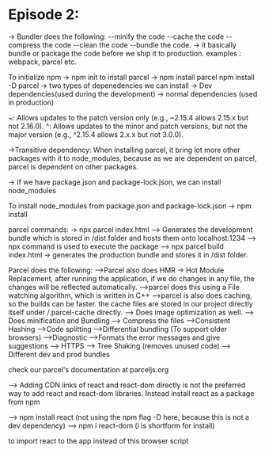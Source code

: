 # Episode 2:

-> Bundler does the following:
--minify the code
--cache the code
--compress the code
--clean the code
--bundle the code.
-> it basically bundle or package the code before we ship it to production.
examples : webpack, parcel etc.

To initialize npm -> npm init
to install parcel -> npm install parcel
npm install -D parcel
-> two types of depenedencies we can install
-> Dev dependencies(used during the development)
-> normal dependencies (used in production)

~: Allows updates to the patch version only (e.g., ~2.15.4 allows 2.15.x but not 2.16.0).
^: Allows updates to the minor and patch versions, but not the major version (e.g., ^2.15.4 allows 2.x.x but not 3.0.0).

->Transitive dependency: When installing parcel, it bring lot more other packages with it to node_modules, because as we are dependent on parcel, parcel is dependent on other packages.

-> If we have package.json and package-lock.json, we can install node_modules

To install node_modules from package.json and package-lock.json -> npm install

parcel commands:
-> npx parcel index.html --> Generates the development bundle which is stored in /dist folder and hosts them onto localhost:1234
--> npx command is used to execute the package
--> npx parcel build index.html -> generates the production bundle and stores it in /dist folder.

Parcel does the following:
-->Parcel also does HMR -> Hot Module Replacement, after running the application, if we do changes in any file, the changes will be reflected automatically.
-->parcel does this using a File watching algorithm, which is written in C++
-->parcel is also does caching, so the builds can be faster. the cache files are stored in our project directly itself under /.parcel-cache directly.
--> Does image optimization as well.
--> Does minification and Bundling
--> Compress the files
-->Consistent Hashing
-->Code splitting
-->Differential bundling (To support older browsers)
-->Diagnostic
-->Formats the error messages and give suggestions
--> HTTPS
--> Tree Shaking (removes unused code)
--> Different dev and prod bundles

check our parcel's documentation at parceljs.org

--> Adding CDN links of react and react-dom directly is not the preferred way to add react and react-dom libraries. Instead install react as a package from npm

--> npm install react (not using the npm flag -D here, because this is not a dev dependency)
--> npm i react-dom (i is shortform for install)

to import react to the app
instead of this browser script <script src = "./App.js"> this will throw error
@parcel/transformer-js: Browser scripts cannot have imports or exports.

we have to add like <script type = "module" src = "./App.js">

-->Browserslist:
we can add the following configuration in package.json

       "browserslist":[
       "last 3 versions"
      ]

      it makes sure that the application will run in the last 3 versions of all the browser and it may or may not work in the other older version.

      to know more about the coverage and query composition for browserslist visit : https://browserslist.dev/

---All the above things are done automatically by create react-app command, but these are the different packages that are used internally, which makes the react app faster by doing bundling and caching and etc.

Episode-3:Laying the foundation

--> Adding custom scripts in package.json to have shortforms of the commands.
"scripts": {
"start": "parcel index.html --open",
"build": "parcel build index.html",
"test": "jest"
},
Next time to start the application we can run npm run start or npm start instead of npx parcel index.html(note: npm without run can only be used for start)

React element => Object =>(when we render to DOM it becomes) HTML Element

Code snippet:
const heading = React.createElement("h1", {id: "heading"}, "Hello World from React");
const root = ReactDOM.createRoot(document.getElementById("root"));
root.render(heading);

render method will convert the heading object to HTML element and replace the root div content with it.

JSX:(read more about it)
-> JSX is not HTML in JS, it's like HTML and XML like syntax
-> JSX element => React Element => Object => HTML Element
const jsxHeading = <h1 id="Heading">Namste React using JSX</h1>

->JSX code is transpiled before it reaches the JS Engine, This is orchestrated by Parcel -> Uses Babel to convert the JSX code to what React understands(React.createElement in this example)

-> The attributes of JSX uses camelCase.
const jsxHeading = <h1 className="Heading" tabIndex="5">Namste React using JSX</h1>  
 //note:In HTML the attribute name in class, this is one such difference between JSX and HTML

-> Code which JS Engine can understand is EcmaScript(Javascript, JScript etc)

React Components:
-> Class Based component -> Old way of doing
-> Functional component -> New way of doing

React functional component: is just a function, which return JSX content

const HeadingComponent = () => {
return <h1>I am an Functional Component</h1>
}

-> Component variable name should always start with capital letter.

//This is how we render a component.
root.render(<HeadingComponent />)

-> You can use one component within another component. (This is called Component composition.)
JSX content in the end, is an React element (transpiled by Babel)

->we can write any JavaScript inside these brackets within the JSX.
-> So any function that returns a React element/JSX content is a functional component.
const HeadingComponent = () => (

<div id="container">
  {
    //we can write any JavaScript inside these brackets within the JSX.
    <h1>{number * 4}</h1>
  } 
  {jsxHeading}
 <Title />   
<h1 className="HeadingComponent">
    I am an Functional Component
</h1> 
</div>
);

-> So we can use react element inside the functional component and vice versa.
-> JSX also protects from cross site scripting attack. By sanitizing the ReactElement content.
-> React code is readable because of JSX
-> We can use Java script within the JSX, because of Babel

# Episode:4 -> Talk is cheap, show me the code:

-> Passing props to functional component is like passing arguments to a function.

-> config driven UI
-> whenever you are looping using map, give a key.
-> not using keys (not acceptable) <<<<<< index as key(use as last resort) <<<<<<<<<<<< unique id (best practice)

# Episode:5-> Let's Get Hooked.

->Best practice is to have each component in a different file with the component as filename.

->Before importing the component to App.js, the component should be exported.
-> By default we can only export one thing from one file, to export multiple things from one file, we have to use named export.
-> for importing a default export we dont need {}, but for importing a named export we need {}

- named export : export const CDN_URL = "https://media-assets.swiggy.com/swiggy/image/upload/fl_lossy,f_auto,q_auto,w_660/";

- importing a named export : import {LOGO_URL} from "../utils/constants";

-> so,There are two types of export and import. - Default Export/Import
export default Component;
import Component from "path" - Named Export/Import
export const Component;
import { Component } from "path"

# React Hooks

(Normal JS utility functions written by facebook developers.)

- useState() -> used to create Superpowerful state variable in react.
- useEffect()

Creating a normal JS Variable

- const listOfResturants = [];
  Creating a state variable
- const [listOfRestaurants,setListOfRestaurants] = useState([]);
  - we will be looping over the listOfResturants and update/modify we have to update to setListofRestaurants.
  - As soon as the state variabe is update (i.e by setting new values to setListofRestaurants), react re-renders the component.

# React is good at DOM manipulations

-> React uses Reconciliation Algorithm(Also called as React Fiber)
-> Virtual DOM is a representation of the actual DOM.
-> React uses DIFF algorithm to find the difference between old virtual dom and the new virtual dom

# React Fiber:

React Fiber Explanation
What is React Fiber?

- Acomplete rewrite of React's core algorithm
- Introduced in React 16
- Internal implementation of React's reconciliation algorithm
  Key Features
- Incremental Rendering
- Splits rendering work into chunks
- Can pause, resume, and prioritize rendering tasks
  Priority Levels
- Different types of updates get different priority:
- High: User interactions (clicks, input)
- Low: Data updates, network responses
  Main Concepts
- Reconciliation: Process of updating the DOM
- Work Units: Smallest units of work
- Virtual DOM: Tree of React elements
- Fiber Tree: Internal representation of component tree
  Benefits
- Better Performance
- Smoother animations
- Responsive user input
- Efficient background updates
  Concurrent Features
- Suspense
- Concurrent Mode
- Time Slicing

# Chapter-06: Exploring the world.

Better API approach for React:
page loads -> Render -> API call -> Render

-> useEffect Hook:
useEffect(CallbackFunction, Dependency Array);
-> useEffect's-> callBackFunction will be called after the component renders

    useEffect(() => {
      fetchData();
     },[] );

-> fetch() is a super function given by the browsers.
fetch() method returns a promise
-> Two ways to resolve a promise
-> using .then and .catch (traditional way)
-> Async await (Newer and better approach.)

# CORS -> Cross Origin Request Sharing

Browsers don't allow websites on one url to request data from different url.(Read more about it.)

# Latest UI Standard.

-> Shimmer UI -> components loads -> Render Shimmer UI (skeleton) -> API -> Render with API data.

# Conditional Rendering.

-> Rendering based on a conditon is called condtional rendering.

    if(listOfRestaurants.length === 0) {
    return (
      <div className="loading">
        <Shimmer />
      </div>
    );

}

# useState rendering

export const Header = () => {
const [btnNameReact, setBtnNameReact] = useState("Login");  
 <button className="login"
onClick={() =>{
setBtnNameReact("Logout");
console.log("Login button clicked :: " + btnNameReact);
}} >{btnNameReact}</button>

    }
    Question: How are we allowed to change the value of btnNameReact, even though it is a const variable.
    ANS: when setBtnNameReact("Logout") is called, react keeps track on this value and re-renders the Header component(by just calling the header component).when the component is rendering, it creates a new instance of btnNameReact with the updated value.

# So whenever state variable updated, react triggers a reconciliation cycle(Re Renders the component)

# Episode 07 : Finding the path.

# useEffect hook:

-> useEffect without dependency array, will be called everytime the component is rendered.
-> useEffect with empty dependency array, will be called only on initial render (just once).
-> useEffect with dependency arrray [btnNameReact], will be called after the initial render and when [btnNameReact] is updated.

# useState hook:

Best Practices:
-> Never create useState hook outside the functional component.
-> write your state variable at the top of the component.
-> Don't create state variable inside of IF conditon.
-> Don;t create state variable inside loops.
-> Don't create state variable inside functions. Just create them at top level of your component, make sure they are the first lines in your component.

# Routing

# React Router

    Install command: npm install react-router-dom

To use routing, we need to create routing configuration.
-> Import createBrowserRouter from "react-router-dom"
-> using createBrowserRouter create the routing configuration.
const appRouter = createBrowserRouter([
{
path: "/",
element: <AppLayout />
},
{
path: "/about",
element: <About />
}
])

-> To provide the routing configuration to the app, we need another compoment. - import { RouterProvider } from "react-router-dom". - Then render the RouterProvider instead of the mainComponent.
root.render(<RouterProvider router={appRouter}/>)

To learn more abour React Router and check for options other that createBrowserRouter visit: https://reactrouter.com/home

#### rafc is a shortcut to create boiler code of the functional component.

# useRouteError hook by "react-router-dom"

note: hook name starts with use, it is the naming convention react follows
-> to use it, import in your error page component.
const err = useRouteError();
the returned err object will have the additional information about the error.

     const appRouter = createBrowserRouter([
     {
        path: "/",
        element: <AppLayout />,
        errorElement: <Error />
    },
     ])

      # Child Routes

      const appRouter = createBrowserRouter([
      {
        path: "/",
        element: <AppLayout />,
        children: [
          {
            path: "/",
            element: <Body />,
          },
          {
            path: "/about",
            element: <About />,
          },
          {
            path: "/contact",
            element: <Contact />,
          },
          ],
          errorElement: <Error />,
          },
      ]);

-> To use the child routes, we can use the Outlet component from react-router-dom.

const AppLayout = () => {
return (

<div className="app">
  <Header />
  <Outlet />
</div>
);
};
-> Now based on the child path, <Outlet /> will be replaced by the child element.

# Link component, from React-Router-DOM

-> Don't use anchor tag <a href= "/about"> About us</a>, since it loads the entire page, including the header component.

  <Link to="/contact">Contact Us</Link>

-> Link is a wrapper on <a> tag, the link component internally uses <a>.

# React apps are Single page applications, because we are just interchanging the compoents instead of load a new page.

# Types of Routing in Web Apps.

- Client Side Routing
  React uses Client side routing, because we won't be making network call to switch between pages. Since all components are loaded at the start, going to a different page is nothing but switching to that component.
- Server side Routing
  Earlier days when using <a> tags, when we switch to a page, we are making a network call to get that page's information from server and load/render on the page.

# Episode-08: Let's Get Classy

Eventhough class based components is an old way of creating components in react, compared to the functional components,
understanding it helps us to understand the inner working of react better.

-> Class component is a regular javaScript class, that has a render method, which return's the JSX content.

import React from "react";
class UserClass extends React.Component {
render() {
return (
//JSX content
);
}
}
export default UserClass;

# Recieving Props:

# Class component:

- use a construction and call super inside the constructor.
  constructor(props) {
  super(props);
  console.log(props);
  }

- if we don't class the super method, and refer to props using this (this.props.name), the following error will be thrown.
  ReferenceError: Must call super constructor in derived class before accessing 'this' or returning from derived constructor.
  (Read more about it.)

# Functional component:

const User = (props) => {
return (

<h1>{props.user}</h1>
);
}

# Creating state variables:

# Functional component:

- import useState hook.
  const [count] = useState(0);

To access it inside return()

   <h1>Count : {count} </h1>

# Class based component:

constructor(props) {
super(props);
this.state = {
count: 0,
count1: 1,
count2: 2
};
}

To access it inside the return() of render():

  <h1>Count : {this.state.count} </h1>

# this.state is an object that will hold all the state variables, so we can multiple state variable at the same place, rather than using useState hook, where we will be calling useState() hook for each state variable creation.

# # Never update the state variable directly

## Updating the class component state variable.

    <button
      onClick={() => {
      this.setState({
      count: this.state.count + 1,
    });
    }} >
      Increment
      </button>

# even if the state object has multiple state variable in it, when updating using setState, we can just give the variables we want to update, the other state variable are not effected.

# ComponentDidMount method in class based component is similar to useEffect hook in functional component.

componentDidMount() {
console.log("Child compoment Did mount.");
}

# refer this for the diagram : [text](https://projects.wojtekmaj.pl/react-lifecycle-methods-diagram/)

# lifecycle happens in two phases:

          -> Render phase : constructor() -> render()
          -> Commit phase : React updates DOM and refs -> (componentDidMount / componentDidUpdate / componentWillUnMount)

# React optimizes, it will batch the render phase of the child components and then batches the commit phase of the child components.

# Since the DOM manipulation is a costly/slow process, react renders all the child components at once, where it will generate the virtual dom, render happens very fast and the diff is identified. it then do the commit phase(DOM manipulation) for all at once.

Parent Constructor
About.js:16 Parent Render
UserClass.js:10 P.V.J.Raju (Class)Child Constructor
UserClass.js:19 Child render
UserClass.js:10 P.V.J.Raju2 (Class)Child Constructor
UserClass.js:19 Child render
UserClass.js:14 P.V.J.Raju (Class)Child compoment Did mount.
UserClass.js:14 P.V.J.Raju2 (Class)Child compoment Did mount.
About.js:12 Parent component did mount.

# Mounting with API call, before do the api call in ComponentDidMount, we are setting the state variable with dummy data.

- MOUNTING
  - constructor (dummy data)
  - Render (dummy data)
    <HTML Dummy data>
  - Component Did Mount
    <API Call>
    <this.setState> -> State variable is updated.
- UPDATE
  render(API Data)
   <HTML (new API data)>
   componentDidUpdate

# Never compare react lifecycle methods with function component. useEffect is not similar to componentDidUpdate.

# functional way, to do something when count is changed

useEffect( () => {
//do something
},[count]);

# class component way, to do something when count is changed.

componentDidUpdate(prevProps, prevState) {
if(this.state.count !== prevstate.count){
//do some thing.
}
}

# use case of componentWillUnmount.

componentDidMount() {
this.timer = setInterval(() => {
console.log("I am ticking....)
}, 1000)
}

componentWillUnmount() {
clearInterval(this.timer);
console.log("Component will un Mount");
}

# How to achieve this in fucntional way of useEffect

useEffect(() => {
this.timer = setInterval( () =>
{
console.log("I am ticking...");
},1000);

return() = {
clearInterval(timer);
console.log("useEffect Return")
}
});

# Questions for reasearch.

# why do we call super(props) inside the constructor of React class component?

    By calling super(props), you ensure that the parent class (React.Component) performs its necessary initializations, allowing your component to function correctly within the React framework. This is crucial for accessing this.props and setting up the component’s initial state based on the props.

# why do we have to make the componentDidMount async, to make any api call inside it. and why can't we use async for useEffect.

      Why make componentDidMount async?
      You often want to perform side effects like fetching data right after a component mounts.

      You can define componentDidMount as an async function, or better, call an inner async function from it. Making it async lets you use await syntax for cleaner, readable code when handling API calls.

      There’s no strict requirement from React—componentDidMount can be async only if you want to use await for API calls. Otherwise, it's fine to use Promises directly inside it.

      componentDidMount does not expect a return value, so returning a Promise from an async lifecycle method has no technical consequence for React. That’s why using async is allowed.

      Why can't you use async for useEffect?
      The callback function passed to useEffect must return either:

      nothing (undefined), or

      a cleanup function (executed on unmount/re-run).

      An async function always returns a Promise, not a cleanup function or undefined. This breaks React’s expectations for what the effect callback should return.

      If you use an async function directly as the effect callback, React receives a Promise, so it can't run the cleanup logic correctly and may lead to bugs or memory leaks.

      To handle async calls in useEffect, you should:

      Define an async function inside the effect and call it (not returning the Promise), or

      Use an immediately-invoked async function (IIFE) inside the synchronous callback.

# Episode-09: Optimizing our App.

# Hooks are nothing but utiliy functions.

# you can create custom hooks and use them as utility methods.

import { useEffect, useState } from "react";
import { MENU_API } from "./constants";

const useRestaurantMenu = (resId) => {
const [resInfo, setResInfo] = useState(null);

//fetch data
useEffect(() => {
fetchData();
}, []);

const fetchData = async () => {
const data = await fetch(MENU_API + resId);
const json = await data.json();
setResInfo(json);
};

return resInfo;
};

export default useRestaurantMenu;

To use the custom hook, you call it like any other hook.
const data = fetchData(1234);

# Chunking / Code splitting / Dynamic Bundling / Lazy loading / On demand loading

Since in the end the bundler will merge all the code into one single js file, if we hundreds of components, the file size may increase drastically.

So, we can opt for lazy loading of a Component.
let's take an example of swiggy, where we have food delivery, instamart and dineout.
now we want to load the instamart and it's child components only when the user tries to go into that.

so, using lazy loading we can chunk our app into multiple js files instead on one js file.

so, in the homepage instead of importing the Instamart component directly, we will be using the method

lazy -> provided by React
const Grocery = lazy(() => import("./components/Instamart"));

React will throw an error, if we use only lazy without Suspence, since the file of Instmart will be loaded once clicked, but react renders even faster, by the time it tries to render, the file/component may not be loaded still.

<Suspense> is again given by React.
In our Router, we have to enclose the Instamart component with Suspense.

{
path: "/grocery",
element: (
<Suspense fallback={<h1>I am still loading</h1>}>
<Grocery />
</Suspense>
),
},

# Episode-10 : Styling the App.

# Ways to add styling in React

-> CSS
-> SASS
-> Styled components
-> Material UI
-> BootStrap
-> Chakra UI
-> Ant design
-> Tailwind CSS

# Tailwind CSS

"Rapidly build modern websites without ever leaving your HTML."

-> Bundler(Parcel) uses postcss to understand tailwind

Pros: styling can be written in the html file only, instead of switching to css file.

Cons: with more styling added, the jsx/html code may appear clumsy.
